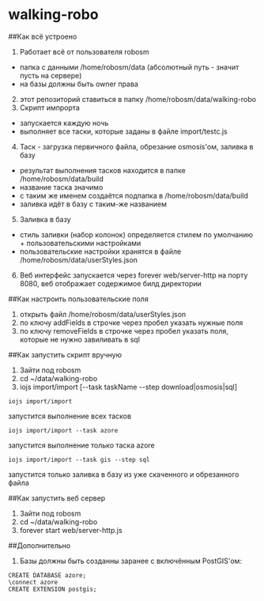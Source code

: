 # walking-robo

##Как всё устроено
1. Работает всё от пользователя robosm
 * папка с данными /home/robosm/data (абсолютный путь - значит пусть на сервере)
 * на базы должны быть owner права
2. этот репозиторий ставиться в папку /home/robosm/data/walking-robo
3. Скрипт импрорта
 * запускается каждую ночь
 * выполняет все таски, которые заданы в файле import/testc.js
4. Таск - загрузка первичного файла, обрезание osmosis'ом, заливка в базу
 * результат выполнения тасков находится в папке /home/robosm/data/build
 * название таска значимо
 * с таким же именем создаётся подпапка в /home/robosm/data/build
 * заливка идёт в базу с таким-же названием
5. Заливка в базу
 * стиль заливки (набор колонок) определяется стилем по умолчанию + пользовательскими настройками
 * пользовательские настройки хранятся в файле /home/robosm/data/userStyles.json
6. Веб интерфейс запускается через forever web/server-http на порту 8080, веб отображает содержимое билд директории
 
##Как настроить пользовательские поля
1. открыть файл /home/robosm/data/userStyles.json
2. по ключу addFields в строчке через пробел указать нужные поля
3. по ключу removeFields в строчке через пробел указать поля, которые не нужно завиливать в sql

##Как запустить скрипт вручную
1. Зайти под robosm
2. cd ~/data/walking-robo
3. iojs import/import [--task taskName --step download|osmosis|sql]    
```
iojs import/import
```   
запустится выполнение всех тасков  
```
iojs import/import --task azore
```   
запустится выполнение только таска azore   
```
iojs import/import --task gis --step sql
```   
запустится только заливка в базу из уже скаченного и обрезанного файла

##Как запустить веб сервер
1. Зайти под robosm
2. cd ~/data/walking-robo
3. forever start web/server-http.js    

##Дополнительно
1. Базы должны быть созданны заранее с включённым PostGIS'ом:
```
CREATE DATABASE azore;
\connect azore
CREATE EXTENSION postgis;
```
